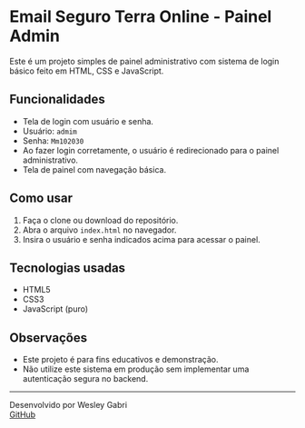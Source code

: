 # Email Seguro Terra Online - Painel Admin

Este é um projeto simples de painel administrativo com sistema de login básico feito em HTML, CSS e JavaScript.

## Funcionalidades

- Tela de login com usuário e senha.
- Usuário: `admim`
- Senha: `Mm102030`
- Ao fazer login corretamente, o usuário é redirecionado para o painel administrativo.
- Tela de painel com navegação básica.

## Como usar

1. Faça o clone ou download do repositório.
2. Abra o arquivo `index.html` no navegador.
3. Insira o usuário e senha indicados acima para acessar o painel.

## Tecnologias usadas

- HTML5
- CSS3
- JavaScript (puro)

## Observações

- Este projeto é para fins educativos e demonstração.
- Não utilize este sistema em produção sem implementar uma autenticação segura no backend.

---

Desenvolvido por Wesley Gabri  
[GitHub](https://github.com/wesleygabri)
